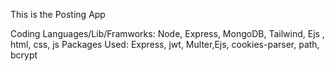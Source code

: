 This is the Posting App


Coding Languages/Lib/Framworks: Node, Express, MongoDB, Tailwind, Ejs , html, css, js
Packages Used: Express, jwt, Multer,Ejs, cookies-parser, path, bcrypt
